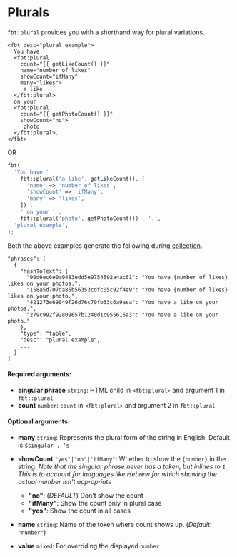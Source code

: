 # Plurals

`fbt:plural` provides you with a shorthand way for plural variations.
```
<fbt desc="plural example">
  You have
  <fbt:plural
    count="{{ getLikeCount() }}"
    name="number of likes"
    showCount="ifMany"
    many="likes">
     a like
  </fbt:plural>
  on your
  <fbt:plural
    count="{{ getPhotoCount() }}"
    showCount="no">
     photo
  </fbt:plural>.
</fbt>
```
OR
```php
fbt(
  'You have ' .
    fbt::plural('a like', getLikeCount(), [
      'name' => 'number of likes',
      'showCount' => 'ifMany',
      'many' => 'likes',
    ]) .
    ' on your ' .
    fbt::plural('photo', getPhotoCount()) . '.',
  'plural example',
);
```

Both the above examples generate the following during [collection](collection).
```
"phrases": [
  {
    "hashToText": {
      "90d6ec6e0a0483edd5e9754592a4ac61": "You have {number of likes} likes on your photos.",
      "158a5d707da85b56353cdfc05c92f4e9": "You have {number of likes} likes on your photo.",
      "421273e69049f26d76c70fb33c6a9aea": "You have a like on your photos.",
      "279c992f92809657b1240d1c955615a3": "You have a like on your photo."
    },
    "type": "table",
    "desc": "plural example",
    ...
  }
]
```
#### Required arguments:
* **singular phrase** `string`: HTML child in `<fbt:plural>` and argument 1 in `fbt::plural`
* **count** `number`: `count` in `<fbt:plural>` and argument 2 in `fbt::plural`

#### Optional arguments:
* **many** `string`: Represents the plural form of the string in English.  Default is `$singular . 's'`
* **showCount** `"yes"|"no"|"ifMany"`: Whether to show the `{number}` in the string.
*Note that the singular phrase never has a token, but inlines to `1`. This is to account for languages like Hebrew for which showing the actual number isn't appropriate*

  * **"no"**: (*DEFAULT*) Don't show the count
  * **"ifMany"**: Show the count only in plural case
  * **"yes"**: Show the count in all cases
* **name** `string`: Name of the token where count shows up. (*Default*: `"number"`)
* **value** `mixed`: For overriding the displayed `number`
